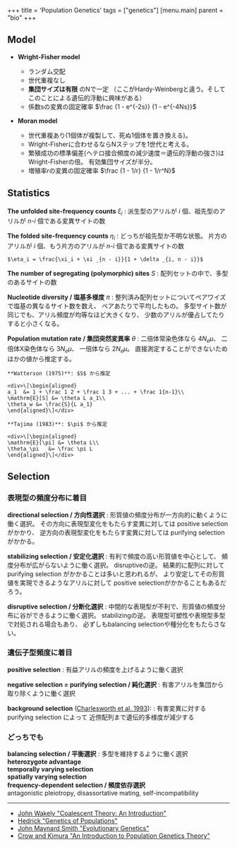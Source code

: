 +++
title = 'Population Genetics'
tags = ["genetics"]
[menu.main]
  parent = "bio"
+++

## Model

- **Wright-Fisher model**
  -   ランダム交配
  -   世代重複なし
  -   **集団サイズは有限** のNで一定
      （ここがHardy-Weinbergと違う。そしてこのことによる遺伝的浮動に興味がある）
  -   係数sの変異の固定確率 $\frac {1 - e^{-2s}} {1 - e^{-4Ns}}$

- **Moran model**
  -   世代重複あり(1個体が複製して、死ぬ1個体を置き換える)。
  -   Wright-Fisherに合わせるならNステップを1世代と考える。
  -   繁殖成功の標準偏差(ヘテロ接合頻度の減少速度＝遺伝的浮動の強さ)はWright-Fisherの倍。
      有効集団サイズが半分。
  -   増殖率rの変異の固定確率 $\frac {1 - 1/r} {1 - 1/r^N}$

## Statistics

**The unfolded site-frequency counts** $\xi_i$
:   派生型のアリルが *i* 個、祖先型のアリルが *n-i* 個である変異サイトの数

**The folded site-frequency counts** $\eta_i$
:   どっちが祖先型か不明な状態。
    片方のアリルが *i* 個、もう片方のアリルが *n-i* 個である変異サイトの数

    $\eta_i = \frac{\xi_i + \xi _{n - i}}{1 + \delta _{i, n - i}}$

**The number of segregating (polymorphic) sites** $S$
:   配列セットの中で、多型のあるサイトの数

**Nucleotide diversity / 塩基多様度** $\pi$
:   整列済み配列セットについてペアワイズで塩基の異なるサイト数を数え、
    ペアあたりで平均したもの。
    多型サイト数が同じでも、アリル頻度が均等なほど大きくなり、
    少数のアリルが優占してたりすると小さくなる。

**Population mutation rate / 集団突然変異率** $\theta$
:   二倍体常染色体なら $4N_e\mu$、
    二倍体X染色体なら $3N_e\mu$、
    一倍体なら $2N_e\mu$。
    直接測定することができないためほかの値から推定する。

    **Watterson (1975)**: $S$ から推定

    <div>\[\begin{aligned}
    a_1  &= 1 + \frac 1 2 + \frac 1 3 + ... + \frac 1{n-1}\\
    \mathrm{E}[S] &= \theta L a_1\\
    \theta_w &= \frac{S}{L a_1}
    \end{aligned}\]</div>

    **Tajima (1983)**: $\pi$ から推定

    <div>\[\begin{aligned}
    \mathrm{E}[\pi] &= \theta L\\
    \theta_\pi   &= \frac \pi L
    \end{aligned}\]</div>

## Selection

### 表現型の頻度分布に着目

**directional selection / 方向性選択**
:   形質値の頻度分布が一方向的に動くように働く選択。
    その方向に表現型変化をもたらす変異に対しては
    positive selectionがかかり、
    逆方向の表現型変化をもたらす変異に対しては
    purifying selectionがかかる。

**stabilizing selection / 安定化選択**
:   有利で頻度の高い形質値を中心として、
    頻度分布が広がらないように働く選択。
    disruptiveの逆。
    結果的に配列に対して purifying selection がかかることは多いと思われるが、
    より安定してその形質値を実現できるようなアリルに対して
    positive selectionがかかることもあるだろう。

**disruptive selection / 分断化選択**
:   中間的な表現型が不利で、形質値の頻度分布に谷ができるように働く選択。
    stabilizingの逆。
    表現型可塑性や表現型多型で対処される場合もあり、
    必ずしもbalancing selectionや種分化をもたらさない。

### 遺伝子型頻度に着目

**positive selection**
:   有益アリルの頻度を上げるように働く選択

**negative selection = purifying selection / 純化選択**
:   有害アリルを集団から取り除くように働く選択

**background selection** ([Charlesworth et al. 1993](https://www.ncbi.nlm.nih.gov/pubmed/8375663)):
:   有害変異に対する purifying selection によって
    近傍配列まで遺伝的多様度が減少する

### どっちでも

**balancing selection / 平衡選択**
:   多型を維持するように働く選択\
    **heterozygote advantage**\
    **temporally varying selection**\
    **spatially varying selection**\
    **frequency-dependent selection / 頻度依存選択**\
    antagonistic pleiotropy, disassortative mating, self-incompatibility


---

- [John Wakely "Coalescent Theory: An Introduction"](https://www.amazon.co.jp/dp/0974707759?&linkCode=ll1&tag=heavywatal-22&linkId=a938e9af55ab8c42f36704afa4824abb)
- [Hedrick "Genetics of Populations"](https://www.amazon.co.jp/dp/0763757373?&linkCode=ll1&tag=heavywatal-22&linkId=a1981ab7dd9ab91ffe3e662d4f3dcf3a)
- [John Maynard Smith "Evolutionary Genetics"](https://www.amazon.co.jp/exec/obidos/ASIN/0198502311?&linkCode=ll1&tag=heavywatal-22&linkId=f0e9c32fbf68446433142eec098d8107)
- [Crow and Kimura "An Introduction to Population Genetics Theory"](https://www.amazon.co.jp/dp/1932846123?&linkCode=ll1&tag=heavywatal-22&linkId=df7d60943eb4e2c6a2345004600917fd)
